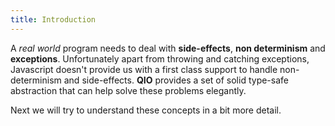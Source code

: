 ```yaml
---
title: Introduction
---
```


A _real world_ program needs to deal with **side-effects**, **non determinism** and **exceptions**. Unfortunately apart from throwing and catching exceptions, Javascript doesn't provide us with a first class support to handle non-determinism and side-effects. **QIO** provides a set of solid type-safe abstraction that can help solve these problems elegantly.

Next we will try to understand these concepts in a bit more detail.
